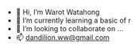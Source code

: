 - 👋 Hi, I’m Warot Watahong
- 🌱 I’m currently learning a basic of r
- 💞️ I’m looking to collaborate on ...
- 📫 dandilion.ww@gmail.com

<!---
Watahong19/Watahong19 is a ✨ special ✨ repository because its `README.md` (this file) appears on your GitHub profile.
You can click the Preview link to take a look at your changes.
--->

